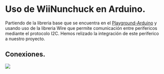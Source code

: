 # Uso de WiiNunchuck en Arduino.


Partiendo de la  libreria base que  se encuentra en el [Playground-Arduino](http://playground.arduino.cc/Main/WiiChuckClass) y usando uso de la libreria Wire que permite comunicación entre perifericos mediante el protocolo I2C. Hemos  relizado la integración de este periferico a nuestro proyecto.


## Conexiones.
![](https://tuixte.files.wordpress.com/2013/02/en5a4prifxpgqehl.jpg)


